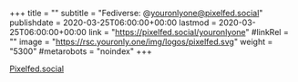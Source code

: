 +++
title = ""
subtitle = "Fediverse: @youronlyone@pixelfed.social"
publishdate = 2020-03-25T06:00:00+00:00
lastmod = 2020-03-25T06:00:00+00:00
link = "https://pixelfed.social/youronlyone"
#linkRel = ""
image = "https://rsc.youronly.one/img/logos/pixelfed.svg"
weight = "5300"
#metarobots = "noindex"
+++

[Pixelfed.social](https://pixelfed.social/youronlyone "Pixelfed.social")

